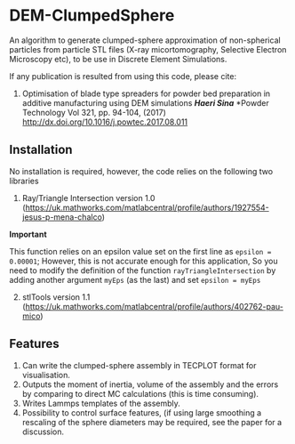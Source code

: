 # DEM-ClumpedSphere
An algorithm to generate clumped-sphere approximation of non-spherical particles from particle STL files (X-ray micortomography, Selective Electron Microscopy etc), to be use in Discrete Element Simulations. 

If any publication is resulted from using this code, please cite: 

 1. Optimisation of blade type spreaders for powder bed preparation in additive manufacturing using DEM simulations
    ***Haeri Sina***
    *Powder Technology Vol 321, pp. 94-104, (2017)
    http://dx.doi.org/10.1016/j.powtec.2017.08.011

## Installation

No installation is required, however, the code relies on the following two libraries
 1. Ray/Triangle Intersection version 1.0 (https://uk.mathworks.com/matlabcentral/profile/authors/1927554-jesus-p-mena-chalco)

 **Important**
 
 This function relies on an epsilon value set on the first line as `epsilon = 0.00001`;
 However, this is not accurate enough for this application, So you need to modify the definition of the function
 `rayTriangleIntersection` by adding another argument `myEps` (as the last) and set `epsilon = myEps`

 2. stlTools version 1.1 (https://uk.mathworks.com/matlabcentral/profile/authors/402762-pau-mico)

## Features
 1. Can write the clumped-sphere assembly in TECPLOT format for visualisation.
 2. Outputs the moment of inertia, volume of the assembly and the errors by comparing to direct MC calculations (this is time consuming).
 3.  Writes Lammps templates of the assembly.
 4. Possibility to control surface features, (if using large smoothing a rescaling of the sphere diameters may be required, see the paper for a discussion.
